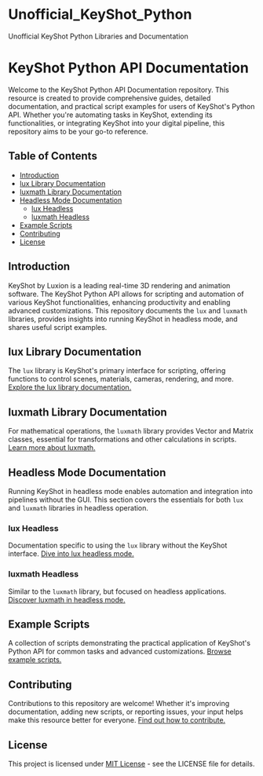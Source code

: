 # Unofficial_KeyShot_Python
Unofficial KeyShot Python Libraries and Documentation 
# KeyShot Python API Documentation

Welcome to the KeyShot Python API Documentation repository. This resource is created to provide comprehensive guides, detailed documentation, and practical script examples for users of KeyShot's Python API. Whether you're automating tasks in KeyShot, extending its functionalities, or integrating KeyShot into your digital pipeline, this repository aims to be your go-to reference.

## Table of Contents

- [Introduction](#introduction)
- [lux Library Documentation](#lux-library-documentation)
- [luxmath Library Documentation](#luxmath-library-documentation)
- [Headless Mode Documentation](#headless-mode-documentation)
  - [lux Headless](#lux-headless)
  - [luxmath Headless](#luxmath-headless)
- [Example Scripts](#example-scripts)
- [Contributing](#contributing)
- [License](#license)

## Introduction

KeyShot by Luxion is a leading real-time 3D rendering and animation software. The KeyShot Python API allows for scripting and automation of various KeyShot functionalities, enhancing productivity and enabling advanced customizations. This repository documents the `lux` and `luxmath` libraries, provides insights into running KeyShot in headless mode, and shares useful script examples.

## lux Library Documentation

The `lux` library is KeyShot's primary interface for scripting, offering functions to control scenes, materials, cameras, rendering, and more. [Explore the lux library documentation.](lux/KeyShot_lux_API.md)

## luxmath Library Documentation

For mathematical operations, the `luxmath` library provides Vector and Matrix classes, essential for transformations and other calculations in scripts. [Learn more about luxmath.](luxmath/KeyShot_luxmath_API.md)

## Headless Mode Documentation

Running KeyShot in headless mode enables automation and integration into pipelines without the GUI. This section covers the essentials for both `lux` and `luxmath` libraries in headless operation.

### lux Headless

Documentation specific to using the `lux` library without the KeyShot interface. [Dive into lux headless mode.](lux_headless/KeyShot_headless_lux_API.md)

### luxmath Headless

Similar to the `luxmath` library, but focused on headless applications. [Discover luxmath in headless mode.](luxmath_headless/KeyShot_headless_luxmath_API.md)

## Example Scripts

A collection of scripts demonstrating the practical application of KeyShot's Python API for common tasks and advanced customizations. [Browse example scripts.](Scripts/README.md)

## Contributing

Contributions to this repository are welcome! Whether it's improving documentation, adding new scripts, or reporting issues, your input helps make this resource better for everyone. [Find out how to contribute.](CONTRIBUTING.md)

## License

This project is licensed under [MIT License](LICENSE) - see the LICENSE file for details.
